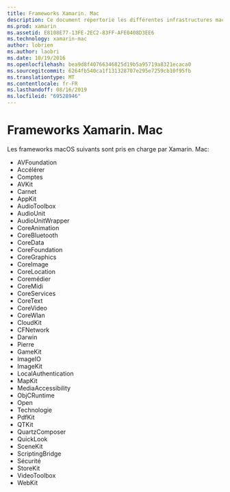 ```yaml
---
title: Frameworks Xamarin. Mac
description: Ce document répertorie les différentes infrastructures macOS disponibles pour le développement d’applications Mac avec Xamarin. Mac.
ms.prod: xamarin
ms.assetid: E8108E77-13FE-2EC2-83FF-AFE0408D3EE6
ms.technology: xamarin-mac
author: lobrien
ms.author: laobri
ms.date: 10/19/2016
ms.openlocfilehash: bea9d8f40766346825d19b5a95719a8321ecaca0
ms.sourcegitcommit: 6264fb540ca1f131328707e295e7259cb10f95fb
ms.translationtype: MT
ms.contentlocale: fr-FR
ms.lasthandoff: 08/16/2019
ms.locfileid: "69528946"
---
```

# <a name="xamarinmac-frameworks"></a>Frameworks Xamarin. Mac

Les frameworks macOS suivants sont pris en charge par Xamarin. Mac:

- AVFoundation 
- Accélérer
- Comptes
- AVKit
- Carnet 
- AppKit 
- AudioToolbox 
- AudioUnit 
- AudioUnitWrapper 
- CoreAnimation 
- CoreBluetooth 
- CoreData 
- CoreFoundation 
- CoreGraphics 
- CoreImage 
- CoreLocation 
- Coremédier 
- CoreMidi 
- CoreServices 
- CoreText 
- CoreVideo 
- CoreWlan 
- CloudKit
- CFNetwork
- Darwin 
- Pierre 
- GameKit 
- ImageIO 
- ImageKit 
- LocalAuthentication
- MapKit
- MediaAccessibility
- ObjCRuntime 
- Open 
- Technologie 
- PdfKit 
- QTKit 
- QuartzComposer 
- QuickLook 
- SceneKit 
- ScriptingBridge 
- Sécurité 
- StoreKit 
- VideoToolbox
- WebKit


